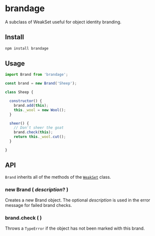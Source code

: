 # brandage

A subclass of WeakSet useful for object identity branding.

## Install

```sh
npm install brandage
```

## Usage

```js
import Brand from 'brandage';

const brand = new Brand('Sheep');

class Sheep {

  constructor() {
    brand.add(this);
    this._wool = new Wool();
  }

  sheer() {
    // Don't sheer the goat
    brand.check(this);
    return this._wool.cut();
  }

}
```

## API

`Brand` inherits all of the methods of the [`WeakSet`](https://developer.mozilla.org/en-US/docs/Web/JavaScript/Reference/Global_Objects/WeakSet) class.

### new Brand ( _description_? )

Creates a new Brand object. The optional _description_ is used in the error message for failed brand checks.

### brand.check ( )

Throws a `TypeError` if the object has not been marked with this brand.
